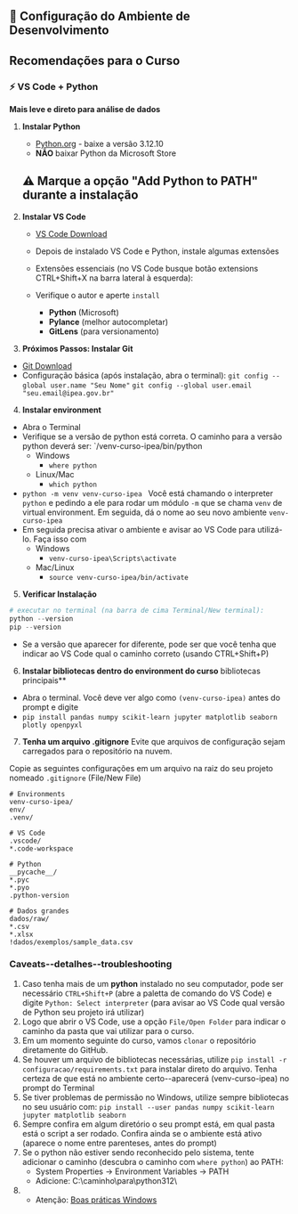 ## 🔧 Configuração do Ambiente de Desenvolvimento

## Recomendações para o Curso

### ⚡ VS Code + Python 
**Mais leve e direto para análise de dados**

1. **Instalar Python**
   - [Python.org](https://www.python.org/downloads/) - baixe a versão 3.12.10
   - **NÃO** baixar Python da Microsoft Store
   ## ⚠️ **Marque a opção "Add Python to PATH" durante a instalação**


2. **Instalar VS Code**
   - [VS Code Download](https://code.visualstudio.com/download)
   - Depois de instalado VS Code e Python, instale algumas extensões
   - Extensões essenciais (no VS Code busque botão extensions CTRL+Shift+X na barra lateral à esquerda):
   - Verifique o autor e aperte `install`

     - **Python** (Microsoft)
     - **Pylance** (melhor autocompletar)
     - **GitLens** (para versionamento)

3. **Próximos Passos: Instalar Git**
- [Git Download](https://git-scm.com/downloads)
- Configuração básica (após instalação, abra o terminal):
`git config --global user.name "Seu Nome"`
`git config --global user.email "seu.email@ipea.gov.br"`

4. **Instalar environment**
- Abra o Terminal
- Verifique se a versão de python está correta. O caminho para a versão python deverá ser: `/venv-curso-ipea/bin/python
   - Windows
      - `where python`
   - Linux/Mac
      - `which python`
- `python -m venv venv-curso-ipea ` 
   Você está chamando o interpreter `python` e pedindo a ele para rodar um módulo `-m` que se chama `venv` de virtual environment. Em seguida, dá o nome ao seu novo ambiente `venv-curso-ipea`
- Em seguida precisa ativar o ambiente e avisar ao VS Code para utilizá-lo. Faça isso com
   - Windows
      - `venv-curso-ipea\Scripts\activate`
   - Mac/Linux
      - `source venv-curso-ipea/bin/activate`

5. **Verificar Instalação**
```python
# executar no terminal (na barra de cima Terminal/New terminal):
python --version
pip --version
```
- Se a versão que aparecer for diferente, pode ser que você tenha que indicar ao VS Code qual o caminho correto (usando CTRL+Shift+P)

6. **Instalar bibliotecas dentro do environment do curso**
bibliotecas principais**
- Abra o terminal. Você deve ver algo como `(venv-curso-ipea)` antes do prompt e digite
- `pip install pandas numpy scikit-learn jupyter matplotlib seaborn plotly openpyxl`

7. **Tenha um arquivo .gitignore**
Evite que arquivos de configuração sejam carregados para o repositório na nuvem. 

Copie as seguintes configurações em um arquivo na raiz do seu projeto nomeado `.gitignore` (File/New File)

```
# Environments
venv-curso-ipea/
env/
.venv/

# VS Code
.vscode/
*.code-workspace

# Python
__pycache__/
*.pyc
*.pyo
.python-version

# Dados grandes
dados/raw/
*.csv
*.xlsx
!dados/exemplos/sample_data.csv
```

### Caveats--detalhes--troubleshooting

1. Caso tenha mais de um **python** instalado no seu computador, pode ser necessário `CTRL+Shift+P` (abre a paletta de comando do VS Code) e digite `Python: Select interpreter` (para avisar ao VS Code qual versão de Python seu projeto irá utilizar)
2. Logo que abrir o VS Code, use a opção `File/Open Folder` para indicar o caminho da pasta que vai utilizar para o curso. 
3. Em um momento seguinte do curso, vamos `clonar` o repositório diretamente do GitHub.
4. Se houver um arquivo de bibliotecas necessárias, utilize `pip install -r configuracao/requirements.txt` para instalar direto do arquivo. Tenha certeza de que está no ambiente certo--aparecerá (venv-curso-ipea) no prompt do Terminal
5. Se tiver problemas de permissão no Windows, utilize sempre bibliotecas no seu usuário com: `pip install --user pandas numpy scikit-learn jupyter matplotlib seaborn`
6. Sempre confira em algum diretório o seu prompt está, em qual pasta está o script a ser rodado. Confira ainda se o ambiente está ativo (aparece o nome entre parenteses, antes do prompt)
7. Se o python não estiver sendo reconhecido pelo sistema, tente adicionar o caminho (descubra o caminho com `where python`) ao PATH: 
   - System Properties → Environment Variables → PATH
   - Adicione: C:\caminho\para\python312\
8. - Atenção: [Boas práticas Windows](boaspraticas.md)